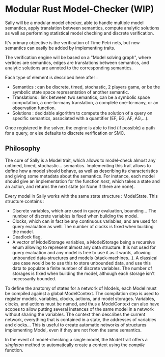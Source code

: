# Modular Rust Model-Checker (WIP)

Sally will be a modular model checker, able to handle multiple model semantics, apply translation between semantics, compute analytic solutions as well as performing statistical model checking and discrete verification.

It's primary objective is the verification of Time Petri nets, but new semantics can easily be added by implementing traits.

The verification engine will be based on a "Model solving graph", where vertices are semantics, edges are translations between semantics, and analytic solutions are annoted to the corresponding semantics.

Each type of element is described here after :
- Semantics : can be discrete, timed, stochastic, 2 players game, or be the symbolic state space representation of another semantic.
- Translations : link between two semantics, can be a symbolic space computation, a one-to-many translation, a complete one-to-many, or an observation function.
- Solutions : decidable algorithm to compute the solution of a query on specific semantics, associated with a quantifier (EF, EG, AF, AG,...).

Once registered in the solver, the engine is able to find (if possible) a path for a query, or else defaults to discrete verification or SMC.

## Philosophy

The core of Sally is a Model trait, which allows to model-check almost any untimed, timed, stochastic... semantics. Implementing this trait allows to define how a model should behave, as well as describing its characteristics and giving some metadata about the semantics.
For instance, each model should give an implementation for the function _next_, which takes a state and an action, and returns the next state (or None if there are none).

Every model in Sally works with the same state structure : ModelState. This structure contains :
- Discrete variables, which are used in query evaluation, bounding... The number of discrete variables is fixed when building the model.
- Clocks, which can in fact be any continuous variables, and are used for query evaluation as well. The number of clocks is fixed when building the model.
- Deadlock flag,
- A vector of ModelStorage variables, a ModelStorage being a recursive enum allowing to represent almost any data structure. It is not used for query evaluation and any model is free to use it as it wants, allowing unbounded data-structures and models (stack-machines...). A classical use case would be to use this to store unbounded data, and use this data to populate a finite number of discrete variables. The number of storages is fixed when building the model, although each storage isn't necessarily bounded.

To define the anatomy of states for a network of Models, each Model must be compiled against a global ModelContext.
The compilation step is used to register models, variables, clocks, actions, and model storages. Variables, clocks, and actions must be named, and thus a ModelContext can also have scopes to allow putting several instances of the same model in a network without sharing the variables. 
The context then describes the current network, everything that is contained in a state, the addresses of variables and clocks... This is useful to create automatic networks of structures implementing Model, even if they are not from the same semantics.

In the event of model-checking a single model, the Model trait offers a _singleton_ method to automatically create a context using the _compile_ function.